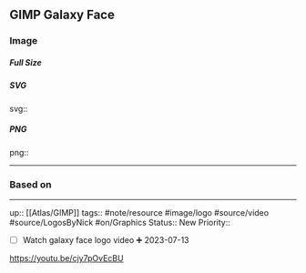 ## GIMP Galaxy Face

### Image

##### Full Size



##### SVG

svg:: 

##### PNG

png:: 

---
### Based on



---

up:: [[Atlas/GIMP]]
tags:: #note/resource #image/logo #source/video #source/LogosByNick  #on/Graphics 
Status:: New
Priority:: 
- [ ] Watch galaxy face logo video ➕ 2023-07-13

https://youtu.be/cjy7pOvEcBU